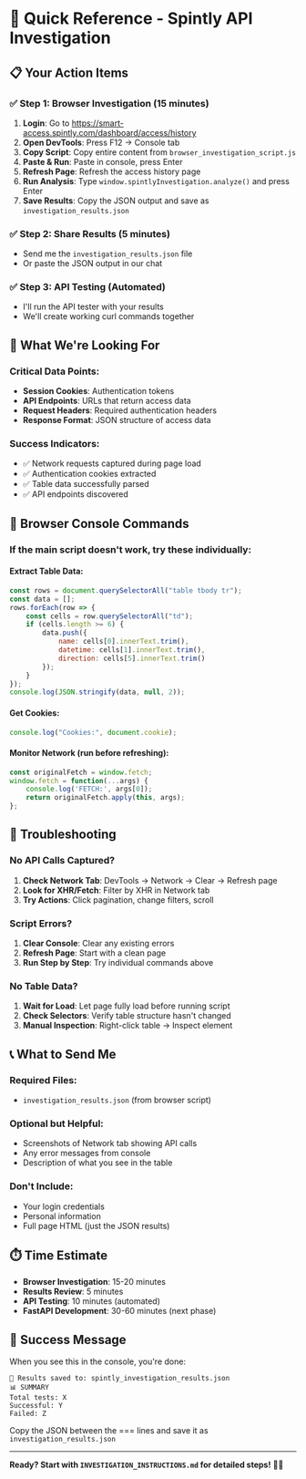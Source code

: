 # 🚀 Quick Reference - Spintly API Investigation

## 📋 Your Action Items

### ✅ Step 1: Browser Investigation (15 minutes)
1. **Login**: Go to https://smart-access.spintly.com/dashboard/access/history
2. **Open DevTools**: Press F12 → Console tab
3. **Copy Script**: Copy entire content from `browser_investigation_script.js`
4. **Paste & Run**: Paste in console, press Enter
5. **Refresh Page**: Refresh the access history page
6. **Run Analysis**: Type `window.spintlyInvestigation.analyze()` and press Enter
7. **Save Results**: Copy the JSON output and save as `investigation_results.json`

### ✅ Step 2: Share Results (5 minutes)
- Send me the `investigation_results.json` file
- Or paste the JSON output in our chat

### ✅ Step 3: API Testing (Automated)
- I'll run the API tester with your results
- We'll create working curl commands together

## 🎯 What We're Looking For

### Critical Data Points:
- **Session Cookies**: Authentication tokens
- **API Endpoints**: URLs that return access data
- **Request Headers**: Required authentication headers
- **Response Format**: JSON structure of access data

### Success Indicators:
- ✅ Network requests captured during page load
- ✅ Authentication cookies extracted
- ✅ Table data successfully parsed
- ✅ API endpoints discovered

## 🔧 Browser Console Commands

### If the main script doesn't work, try these individually:

#### Extract Table Data:
```javascript
const rows = document.querySelectorAll("table tbody tr");
const data = [];
rows.forEach(row => {
    const cells = row.querySelectorAll("td");
    if (cells.length >= 6) {
        data.push({
            name: cells[0].innerText.trim(),
            datetime: cells[1].innerText.trim(),
            direction: cells[5].innerText.trim()
        });
    }
});
console.log(JSON.stringify(data, null, 2));
```

#### Get Cookies:
```javascript
console.log("Cookies:", document.cookie);
```

#### Monitor Network (run before refreshing):
```javascript
const originalFetch = window.fetch;
window.fetch = function(...args) {
    console.log('FETCH:', args[0]);
    return originalFetch.apply(this, args);
};
```

## 🚨 Troubleshooting

### No API Calls Captured?
1. **Check Network Tab**: DevTools → Network → Clear → Refresh page
2. **Look for XHR/Fetch**: Filter by XHR in Network tab
3. **Try Actions**: Click pagination, change filters, scroll

### Script Errors?
1. **Clear Console**: Clear any existing errors
2. **Refresh Page**: Start with a clean page
3. **Run Step by Step**: Try individual commands above

### No Table Data?
1. **Wait for Load**: Let page fully load before running script
2. **Check Selectors**: Verify table structure hasn't changed
3. **Manual Inspection**: Right-click table → Inspect element

## 📞 What to Send Me

### Required Files:
- `investigation_results.json` (from browser script)

### Optional but Helpful:
- Screenshots of Network tab showing API calls
- Any error messages from console
- Description of what you see in the table

### Don't Include:
- Your login credentials
- Personal information
- Full page HTML (just the JSON results)

## ⏱️ Time Estimate

- **Browser Investigation**: 15-20 minutes
- **Results Review**: 5 minutes
- **API Testing**: 10 minutes (automated)
- **FastAPI Development**: 30-60 minutes (next phase)

## 🎉 Success Message

When you see this in the console, you're done:
```
💾 Results saved to: spintly_investigation_results.json
📊 SUMMARY
Total tests: X
Successful: Y
Failed: Z
```

Copy the JSON between the === lines and save it as `investigation_results.json`

---

**Ready? Start with `INVESTIGATION_INSTRUCTIONS.md` for detailed steps!** 🕵️‍♂️